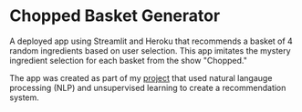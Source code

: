 # Chopped Basket Generator

A deployed app using Streamlit and Heroku that recommends a basket of 4 random ingredients based on user selection. This app imitates the mystery ingredient selection for each basket from the show "Chopped."

The app was created as part of my <a href="https://github.com/eunchanity/davids_repo/tree/master/projects/project4_chopped" target="_blank">project</a> that used natural langauge processing (NLP) and unsupervised learning to create a recommendation system.
